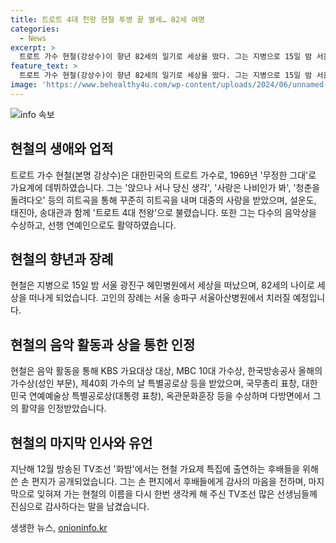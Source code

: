 ```yaml
---
title: 트로트 4대 천왕 현철 투병 끝 별세… 82세 여명
categories:
  - News
excerpt: >
  트로트 가수 현철(강상수)이 향년 82세의 일기로 세상을 떴다. 그는 지병으로 15일 밤 서울 광진구 혜민병원에서 세상을 떴으며, 지난해 12월 방송된 TV조선 화밤에서는 후배들을 위해 쓴 손 편지가 공개되기도 했다. 현철은 무정한 그대로 데뷔해 앉으나 서나 당신 생각, 청춘을 돌려다오 등의 히트곡을 선보이며 트로트 4대 천왕으로 불렸다. 그의 고인의 장례는 서울 송파구 서울아산병원에서 치러질 예정이다.
feature_text: >
  트로트 가수 현철(강상수)이 향년 82세의 일기로 세상을 떴다. 그는 지병으로 15일 밤 서울 광진구 혜민병원에서 세상을 떴으며, 지난해 12월 방송된 TV조선 화밤에서는 후배들을 위해 쓴 손 편지가 공개되기도 했다. 현철은 무정한 그대로 데뷔해 앉으나 서나 당신 생각, 청춘을 돌려다오 등의 히트곡을 선보이며 트로트 4대 천왕으로 불렸다. 그의 고인의 장례는 서울 송파구 서울아산병원에서 치러질 예정이다.
image: 'https://www.behealthy4u.com/wp-content/uploads/2024/06/unnamed-file.png'
---
```


<p><img src="https://www.behealthy4u.com/wp-content/uploads/2024/06/unnamed-file.png" alt="info 속보" /></p>

<h2 data-ke-size="size26">현철의 생애와 업적</h2>

<p data-ke-size="size16">트로트 가수 현철(본명 강상수)은 대한민국의 트로트 가수로, 1969년 '무정한 그대'로 가요계에 데뷔하였습니다. 그는 '앉으나 서나 당신 생각', '사랑은 나비인가 봐', '청춘을 돌려다오' 등의 히트곡을 통해 꾸준히 히트곡을 내며 대중의 사랑을 받았으며, 설운도, 태진아, 송대관과 함께 '트로트 4대 천왕'으로 불렸습니다. 또한 그는 다수의 음악상을 수상하고, 선행 연예인으로도 활약하였습니다.</p>

<h2 data-ke-size="size26">현철의 향년과 장례</h2>

<p data-ke-size="size16">현철은 지병으로 15일 밤 서울 광진구 혜민병원에서 세상을 떠났으며, 82세의 나이로 세상을 떠나게 되었습니다. 고인의 장례는 서울 송파구 서울아산병원에서 치러질 예정입니다.</p>

<h2 data-ke-size="size26">현철의 음악 활동과 상을 통한 인정</h2>

<p data-ke-size="size16">현철은 음악 활동을 통해 KBS 가요대상 대상, MBC 10대 가수상, 한국방송공사 올해의 가수상(성인 부문), 제40회 가수의 날 특별공로상 등을 받았으며, 국무총리 표창, 대한민국 연예예술상 특별공로상(대통령 표창), 옥관문화훈장 등을 수상하며 다방면에서 그의 활약을 인정받았습니다.</p>

<h2 data-ke-size="size26">현철의 마지막 인사와 유언</h2>

<p data-ke-size="size16">지난해 12월 방송된 TV조선 '화밤'에서는 현철 가요제 특집에 출연하는 후배들을 위해 쓴 손 편지가 공개되었습니다. 그는 손 편지에서 후배들에게 감사의 마음을 전하며, 마지막으로 잊혀져 가는 현철의 이름을 다시 한번 생각케 해 주신 TV조선 많은 선생님들께 진심으로 감사하다는 말을 남겼습니다.</p>
생생한 뉴스, <a href="https://onioninfo.kr" rel="dofollow">onioninfo.kr</a>


